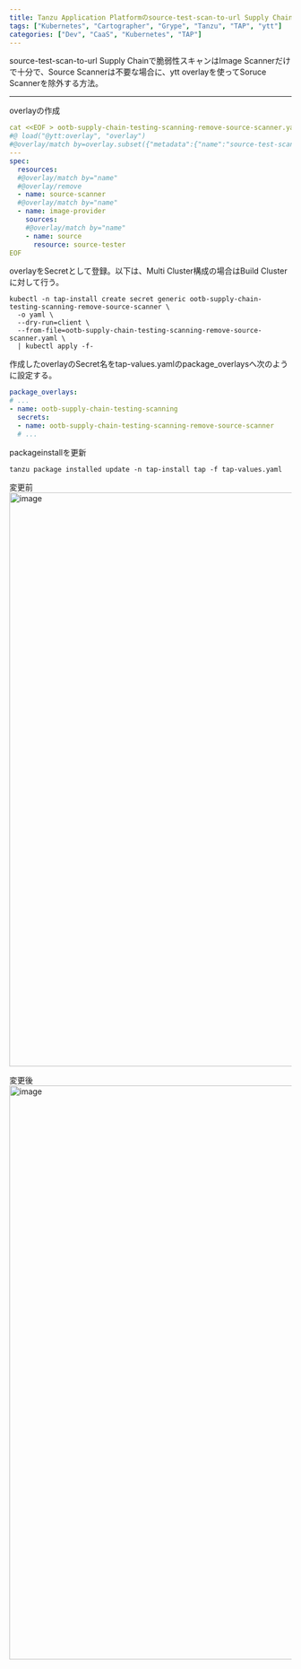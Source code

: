 ```yaml
---
title: Tanzu Application Platformのsource-test-scan-to-url Supply ChainでSorurce Scannerを除外するメモ
tags: ["Kubernetes", "Cartographer", "Grype", "Tanzu", "TAP", "ytt"]
categories: ["Dev", "CaaS", "Kubernetes", "TAP"]
---
```


source-test-scan-to-url Supply Chainで脆弱性スキャンはImage Scannerだけで十分で、Source Scannerは不要な場合に、ytt overlayを使ってSoruce Scannerを除外する方法。

---

overlayの作成

```yaml
cat <<EOF > ootb-supply-chain-testing-scanning-remove-source-scanner.yaml
#@ load("@ytt:overlay", "overlay")
#@overlay/match by=overlay.subset({"metadata":{"name":"source-test-scan-to-url"}, "kind": "ClusterSupplyChain"})
---
spec:
  resources:
  #@overlay/match by="name"
  #@overlay/remove
  - name: source-scanner
  #@overlay/match by="name"
  - name: image-provider
    sources:
    #@overlay/match by="name"
    - name: source
      resource: source-tester
EOF
```

overlayをSecretとして登録。以下は、Multi Cluster構成の場合はBuild Clusterに対して行う。

```
kubectl -n tap-install create secret generic ootb-supply-chain-testing-scanning-remove-source-scanner \
  -o yaml \
  --dry-run=client \
  --from-file=ootb-supply-chain-testing-scanning-remove-source-scanner.yaml \
  | kubectl apply -f-
```


作成したoverlayのSecret名をtap-values.yamlのpackage_overlaysへ次のように設定する。

```yaml
package_overlays:
# ...
- name: ootb-supply-chain-testing-scanning
  secrets:
  - name: ootb-supply-chain-testing-scanning-remove-source-scanner 
  # ...
```

packageinstallを更新

```
tanzu package installed update -n tap-install tap -f tap-values.yaml
```

変更前
<img width="1024" alt="image" src="https://user-images.githubusercontent.com/106908/207999730-2e762569-1ad4-442d-aa9d-48393f342c8d.png">

変更後
<img width="1024" alt="image" src="https://user-images.githubusercontent.com/106908/208000821-a19e4da8-0ed6-4efe-88a0-a78409ccf41b.png">